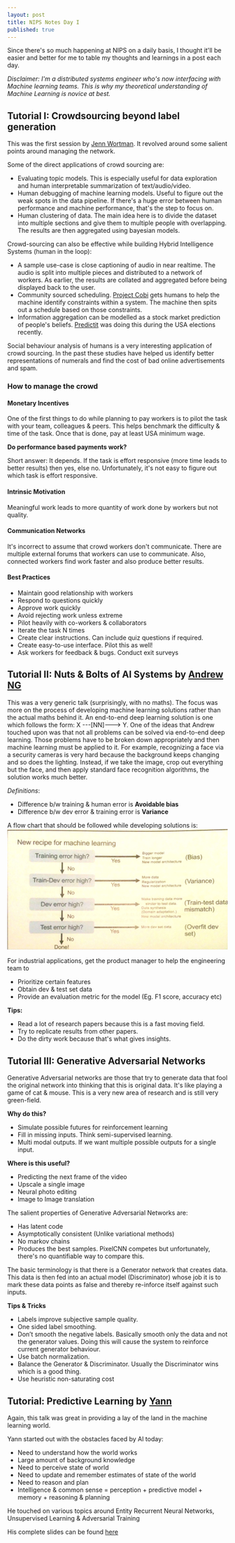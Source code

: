 ```yaml
---
layout: post
title: NIPS Notes Day I
published: true
---
```


Since there's so much happening at NIPS on a daily basis, I thought it'll be
easier and better for me to table my thoughts and learnings in a post each day.

*Disclaimer: I'm a distributed systems engineer who's now interfacing with Machine learning teams.
This is why my theoretical understanding of Machine Learning is novice at best.*

## Tutorial I: Crowdsourcing beyond label generation

This was the first session by [Jenn Wortman](http://www.jennwv.com/).
It revolved around some salient points around managing the network.

Some of the direct applications of crowd sourcing are:
* Evaluating topic models. This is especially useful for data exploration and human interpretable summarization of text/audio/video.
* Human debugging of machine learning models. Useful to figure out the weak spots in the data pipeline.
If there's a huge error between human performance and machine performance, that's the step to focus on.
* Human clustering of data. The main idea here is to divide the dataset into multiple sections
and give them to multiple people with overlapping. The results are then aggregated using bayesian models.

Crowd-sourcing can also be effective while building Hybrid Intelligence Systems (human in the loop):
* A sample use-case is close captioning of audio in near realtime. The audio is split into multiple pieces
and distributed to a network of workers. As earlier, the results are collated and
aggregated before being displayed back to the user.
* Community sourced scheduling. [Project Cobi](http://projectcobi.com) gets humans to help the
machine identify constraints within a system. The machine then spits out a schedule based on those constraints.
* Information aggregation can be modelled as a stock market prediction of people's beliefs.
[Predictit](predictit.org) was doing this during the USA elections recently.

Social behaviour analysis of humans is a very interesting application of crowd sourcing.
In the past these studies have helped us identify better representations of numerals and find
the cost of bad online advertisements and spam.

### How to manage the crowd

#### Monetary Incentives
One of the first things to do while planning to pay workers is to pilot the task with
your team, colleagues & peers. This helps benchmark the difficulty & time of the task.
Once that is done, pay at least USA minimum wage.

**Do performance based payments work?**

Short answer: It depends. If the task is effort responsive (more time leads to better results)
then yes, else no. Unfortunately, it's not easy to figure out which task is effort responsive.

#### Intrinsic Motivation
Meaningful work leads to more quantity of work done by workers but not quality.

#### Communication Networks
It's incorrect to assume that crowd workers don't communicate. There are multiple external
forums that workers can use to communicate. Also, connected workers find work faster and also produce better results.

#### Best Practices
* Maintain good relationship with workers
* Respond to questions quickly
* Approve work quickly
* Avoid rejecting work unless extreme
* Pilot heavily with co-workers & collaborators
* Iterate the task N times
* Create clear instructions. Can include quiz questions if required.
* Create easy-to-use interface. Pilot this as well!
* Ask workers for feedback & bugs. Conduct exit surveys

## Tutorial II: Nuts & Bolts of AI Systems by [Andrew NG](www.andrewng.org/)

This was a very generic talk (surprisingly, with no maths). The focus was more on the process of developing
machine learning solutions rather than the actual maths behind it. An end-to-end deep learning
solution is one which follows the form: X ---[NN]---> Y. One of the ideas
that Andrew touched upon was that not all problems can be solved via end-to-end deep learning.
Those problems have to be broken down appropriately and then machine learning must be applied to it.
For example, recognizing a face via a security cameras is very hard because the background
keeps changing and so does the lighting. Instead, if we take the image, crop out everything but the face,
and then apply standard face recognition algorithms, the solution works much better.

*Definitions*:
* Difference b/w training & human error is **Avoidable bias**
* Difference b/w dev error & training error is **Variance**

A flow chart that should be followed while developing solutions is:
![ML Flow Process](../images/ml-process.jpg)

For industrial applications, get the product manager to help the engineering team to
* Prioritize certain features
* Obtain dev & test set data
* Provide an evaluation metric for the model (Eg. F1 score, accuracy etc)

**Tips:**
* Read a lot of research papers because this is a fast moving field.
* Try to replicate results from other papers.
* Do the dirty work because that's what gives insights.

## Tutorial III: Generative Adversarial Networks
Generative Adversarial networks are those that try to generate data that fool the original
network into thinking that this is original data. It's like playing a game of cat & mouse.
This is a very new area of research and is still very green-field.

**Why do this?**

* Simulate possible futures for reinforcement learning
* Fill in missing inputs. Think semi-supervised learning.
* Multi modal outputs. If we want multiple possible outputs for a single input.

**Where is this useful?**

* Predicting the next frame of the video
* Upscale a single image
* Neural photo editing
* Image to Image translation

The salient properties of Generative Adversarial Networks are:
* Has latent code
* Asymptotically consistent (Unlike variational methods)
* No markov chains
* Produces the best samples. PixelCNN competes but unfortunately, there's no quantifiable way to compare this.

The basic terminology is that there is a Generator network that creates data. This data
is then fed into an actual model (Discriminator) whose job it is to mark these data points
as false and thereby re-inforce itself against such inputs.

**Tips & Tricks**
* Labels improve subjective sample quality.
* One sided label smoothing.
* Don’t smooth the negative labels. Basically smooth only the data and not the generator values. Doing this will cause the system to reinforce current generator behaviour.
* Use batch normalization.
* Balance the Generator & Discriminator. Usually the Discriminator wins which is a good thing.
* Use heuristic non-saturating cost

## Tutorial: Predictive Learning by [Yann](http://yann.lecun.com/)

Again, this talk was great in providing a lay of the land in the machine learning world.

Yann started out with the obstacles faced by AI today:
* Need to understand how the world works
* Large amount of background knowledge
* Need to perceive state of world
* Need to update and remember estimates of state of the world
* Need to reason and plan
* Intelligence & common sense = perception + predictive model + memory + reasoning & planning

He touched on various topics around Entity Recurrent Neural Networks, Unsupervised Learning & Adversarial Training

His complete slides can be found [here](https://drive.google.com/file/d/0BxKBnD5y2M8NREZod0tVdW5FLTQ/view)
